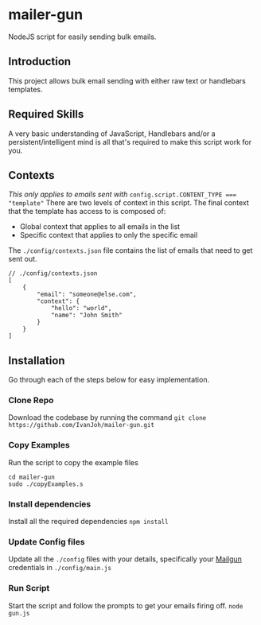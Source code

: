 # mailer-gun
NodeJS script for easily sending bulk emails.
## Introduction
This project allows bulk email sending with either raw text or handlebars templates.
## Required Skills
A very basic understanding of JavaScript, Handlebars and/or a persistent/intelligent mind is all that's required to make this script work for you.
## Contexts
*This only applies to emails sent with* `config.script.CONTENT_TYPE === "template"`
There are two levels of context in this script. The final context that the template has access to is composed of:
 - Global context that applies to all emails in the list
 - Specific context that applies to only the specific email
 
 The `./config/contexts.json` file contains the list of emails that need to get sent out.
```
// ./config/contexts.json
[
	{
		"email": "someone@else.com",
		"context": {
			"hello": "world",
			"name": "John Smith"
		}
	}
]
```

## Installation
Go through each of the steps below for easy implementation.
### Clone Repo
Download the codebase by running the command
`git clone https://github.com/IvanJoh/mailer-gun.git`
### Copy Examples
Run the script to copy the example files
```
cd mailer-gun
sudo ./copyExamples.s
```
### Install dependencies
Install all the required dependencies
`npm install`
### Update Config files
Update all the `./config` files with your details, specifically your [Mailgun](https://www.mailgun.com/) credentials in `./config/main.js`
### Run Script
Start the script and follow the prompts to get your emails firing off.
`node gun.js`